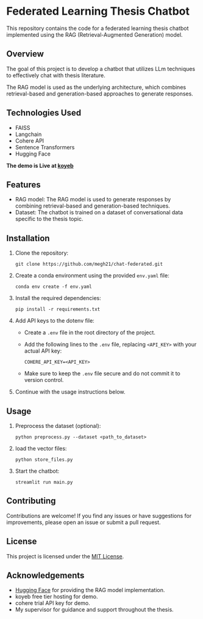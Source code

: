 # Federated Learning Thesis Chatbot

This repository contains the code for a federated learning thesis chatbot implemented using the RAG (Retrieval-Augmented Generation) model.

## Overview

The goal of this project is to develop a chatbot that utilizes LLm techniques to effectively chat with thesis literature.

The RAG model is used as the underlying architecture, which combines retrieval-based and generation-based approaches to generate responses.

## Technologies Used

- FAISS 
- Langchain
- Cohere API
- Sentence Transformers
- Hugging Face


**The demo is Live at [koyeb](https://chatfederated-megh.koyeb.app/)**


## Features
- RAG model: The RAG model is used to generate responses by combining retrieval-based and generation-based techniques.
- Dataset: The chatbot is trained on a dataset of conversational data specific to the thesis topic.

## Installation

1. Clone the repository:

    ```shell
    git clone https://github.com/megh21/chat-federated.git
    ```
2. Create a conda environment using the provided `env.yaml` file:

    ```shell
    conda env create -f env.yaml
    ```
3. Install the required dependencies:

    ```shell
    pip install -r requirements.txt
    ```

4. Add API keys to the dotenv file:
    - Create a `.env` file in the root directory of the project.
    - Add the following lines to the `.env` file, replacing `<API_KEY>` with your actual API key:

        ```plaintext
        COHERE_API_KEY=<API_KEY>
        ```

    - Make sure to keep the `.env` file secure and do not commit it to version control.

5. Continue with the usage instructions below.


## Usage

1. Preprocess the dataset (optional):

    ```shell
    python preprocess.py --dataset <path_to_dataset>
    ```

2. load the vector files:

    ```shell
    python store_files.py
    ```

3. Start the chatbot:

    ```shell
    streamlit run main.py
    ```

## Contributing

Contributions are welcome! If you find any issues or have suggestions for improvements, please open an issue or submit a pull request.

## License

This project is licensed under the [MIT License](LICENSE).

## Acknowledgements

- [Hugging Face](https://huggingface.co/) for providing the RAG model implementation.
- koyeb free tier hosting for demo.
- cohere trial API key for demo.
- My supervisor for guidance and support throughout the thesis.
